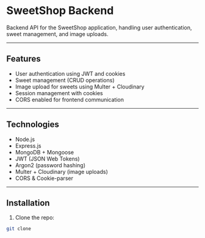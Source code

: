 # SweetShop Backend

Backend API for the SweetShop application, handling user authentication, sweet management, and image uploads.

---

## Features
- User authentication using JWT and cookies
- Sweet management (CRUD operations)
- Image upload for sweets using Multer + Cloudinary
- Session management with cookies
- CORS enabled for frontend communication

---

## Technologies
- Node.js
- Express.js
- MongoDB + Mongoose
- JWT (JSON Web Tokens)
- Argon2 (password hashing)
- Multer + Cloudinary (image uploads)
- CORS & Cookie-parser

---

## Installation
1. Clone the repo:
```bash
git clone 
